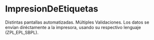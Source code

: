 # ImpresionDeEtiquetas
Distintas pantallas automatizadas. Múltiples Validaciones. Los datos se envían diréctamente a la impresora, usando su respectivo lenguaje (ZPL,EPL,SBPL). 
